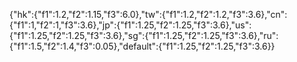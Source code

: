 {"hk":{"f1":1.2,"f2":1.15,"f3":6.0},"tw":{"f1":1.2,"f2":1.2,"f3":3.6},"cn":{"f1":1,"f2":1,"f3":3.6},"jp":{"f1":1.25,"f2":1.25,"f3":3.6},"us":{"f1":1.25,"f2":1.25,"f3":3.6},"sg":{"f1":1.25,"f2":1.25,"f3":3.6},"ru":{"f1":1.5,"f2":1.4,"f3":0.05},"default":{"f1":1.25,"f2":1.25,"f3":3.6}}
